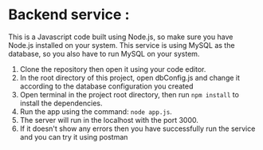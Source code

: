 <h1>Backend service :</h1>

This is a Javascript code built using Node.js, so make sure you have Node.js installed on your system. This service is using MySQL as the database, so you also have to run MySQL on your system.

  1. Clone the repository then open it using your code editor.
  2. In the root directory of this project, open dbConfig.js and change it according to the database configuration you created
  3. Open terminal in the project root directory, then run `npm install` to install the dependencies.
  4. Run the app using the command: `node app.js`.
  5. The server will run in the localhost with the port 3000.
  6. If it doesn't show any errors then you have successfully run the service and you can try it using postman
